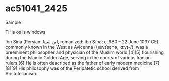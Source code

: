 # ac51041_2425
Sample

THis os is windows

Ibn Sina (Persian: ابن سینا, romanized: Ibn Sīnā; c. 980 – 22 June 1037 CE), commonly known in the West as Avicenna (/ˌævɪˈsɛnə, ˌɑːvɪ-/), was a preeminent philosopher and physician of the Muslim world,[4][5] flourishing during the Islamic Golden Age, serving in the courts of various Iranian rulers.[6] He is often described as the father of early modern medicine.[7][8][9] His philosophy was of the Peripatetic school derived from Aristotelianism.